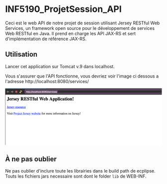 # INF5190_ProjetSession_API

Ceci est le web API de notre projet de session utilisant Jersey RESTful Web Services, un framework open source pour le développement de services Web RESTful en Java. Il prend en charge les API JAX-RS et sert d'implémentation de référence JAX-RS.

## Utilisation
Lancer cet application sur Tomcat v.9 dans localhost.

Vous s'assurer que l'API fonctionne, vous devriez voir l'image ci dessous a l'adresse http://localhost:8080/services/

![jersey](/preview.png)


## À ne pas oublier
Ne pas oublier d'inclure toute les librairies dans le build path de ecplipse. Touts les fichiers jars necessaire sont dont le folder `lib` de WEB-INF.
